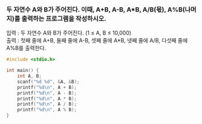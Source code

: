 ### 두 자연수 A와 B가 주어진다. 이때, A+B, A-B, A*B, A/B(몫), A%B(나머지)를 출력하는 프로그램을 작성하시오. 

입력 : 두 자연수 A와 B가 주어진다. (1 ≤ A, B ≤ 10,000)  
출력 : 첫째 줄에 A+B, 둘째 줄에 A-B, 셋째 줄에 A*B, 넷째 줄에 A/B, 다섯째 줄에 A%B를 출력한다.
```c
#include <stdio.h>

int main() {
	int A, B;
	scanf("%d %d", &A, &B);
	printf("%d\n", A + B);
	printf("%d\n", A - B);
	printf("%d\n", A * B);
	printf("%d\n", A / B);
	printf("%d\n", A % B);
}
```
